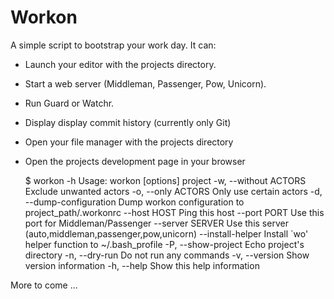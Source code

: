 Workon
======

A simple script to bootstrap your work day. It can:

- Launch your editor with the projects directory.
- Start a web server (Middleman, Passenger, Pow, Unicorn).
- Run Guard or Watchr.
- Display display commit history (currently only Git)
- Open your file manager with the projects directory
- Open the projects development page in your browser

  $ workon -h
  Usage: workon [options] project
      -w, --without ACTORS             Exclude unwanted actors
      -o, --only ACTORS                Only use certain actors
      -d, --dump-configuration         Dump workon configuration to project_path/.workonrc
          --host HOST                  Ping this host
          --port PORT                  Use this port for Middleman/Passenger
          --server SERVER              Use this server (auto,middleman,passenger,pow,unicorn)
          --install-helper             Install `wo' helper function to ~/.bash_profile
      -P, --show-project               Echo project's directory
      -n, --dry-run                    Do not run any commands
      -v, --version                    Show version information
      -h, --help                       Show this help information

More to come ...
